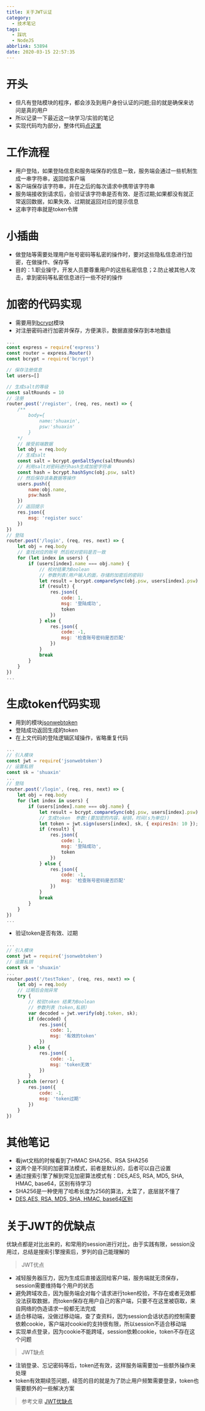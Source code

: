 ```yaml
---
title: 关于JWT认证
category:
  - 技术笔记
tags:
  - 踩坑
  - NodeJS
abbrlink: 53894
date: 2020-03-15 22:57:35
---
```


# 开头
- 但凡有登陆模块的程序，都会涉及到用户身份认证的问题;目的就是确保来访问是真的用户
- 所以记录一下最近这一块学习/实验的笔记
- 实现代码均为部分，整体代码[点这里](https://github.com/SHUAXINDIARY/NodeStudyNotes/tree/master/loginByExpress)
<!-- more -->
# 工作流程
- 用户登陆，如果登陆信息和服务端保存的信息一致，服务端会通过一些机制生成一串字符串，返回给客户端
- 客户端保存该字符串，并在之后的每次请求中携带该字符串
- 服务端接收到请求后，会验证该字符串是否有效、是否过期;如果都没有就正常返回数据，如果失效、过期就返回对应的提示信息
- 这串字符串就是token令牌

# 小插曲
- 做登陆等需要处理用户账号密码等私密的操作时，要对这些隐私信息进行加密，在做操作、保存等 
- 目的：1.职业操守，开发人员要尊重用户的这些私密信息；2.防止被其他人攻击，拿到密码等私密信息进行一些不好的操作

# 加密的代码实现
- 需要用到[bcrypt](https://github.com/kelektiv/node.bcrypt.js)模块
- 对注册密码进行加密并保存，方便演示，数据直接保存到本地数组
```js
...
const express = require('express')
const router = express.Router()
const bcrypt = require('bcrypt')

// 保存注册信息
let users=[]

// 生成salt的等级  
const saltRounds = 10
// 注册
router.post('/register', (req, res, next) => {
    /**
        body={
            name:'shuaxin',
            psw:'shuaxin'
        }
    */
    // 接受前端数据
    let obj = req.body
    // 生成salt
    const salt = bcrypt.genSaltSync(saltRounds)
    // 利用salt对密码进行hash生成加密字符串
    const hash = bcrypt.hashSync(obj.psw, salt)
    // 然后保存该条数据等操作
    users.push({
        name:obj.name,
        psw:hash
    })
    // 返回提示
    res.json({
        msg: 'register succ'
    })
})
// 登陆
router.post('/login', (req, res, next) => {
    let obj = req.body
    // 查找对应的账号 然后校对密码是否一致
    for (let index in users) {
        if (users[index].name === obj.name) {
            // 校对结果为Boolean
            // 参数列表(用户输入的面，存储的加密后的密码)
            let result = bcrypt.compareSync(obj.psw, users[index].psw)
            if (result) {
                res.json({
                    code: 1,
                    msg: '登陆成功',
                    token
                })
            } else {
                res.json({
                    code: -1,
                    msg: '检查账号密码是否匹配'
                })
            }
            break
        }
    }
})
...
```

# 生成token代码实现
- 用到的模块[jsonwebtoken](https://github.com/auth0/node-jsonwebtoken)
- 登陆成功返回生成的token
- 在上文代码的登陆逻辑区域操作，省略重复代码
```js
...
// 引入模块
const jwt = require('jsonwebtoken')
// 设置私钥
const sk = 'shuaxin'
...
// 登陆
router.post('/login', (req, res, next) => {
    let obj = req.body
    for (let index in users) {
        if (users[index].name === obj.name) {
            let result = bcrypt.compareSync(obj.psw, users[index].psw)
            // 生成token  参数:(要加密的内容，秘钥，时间(s为单位))
            let token = jwt.sign(users[index], sk, { expiresIn: 10 });
            if (result) {
                res.json({
                    code: 1,
                    msg: '登陆成功',
                    token
                })
            } else {
                res.json({
                    code: -1,
                    msg: '检查账号密码是否匹配'
                })
            }
            break
        }
    }
})
...
```
- 验证token是否有效、过期
```js
...
// 引入模块
const jwt = require('jsonwebtoken')
// 设置私钥
const sk = 'shuaxin'
...
router.post('/testToken', (req, res, next) => {
    let obj = req.body
    // 过期后会抛异常 
    try {
        // 校验token 结果为Boolean
        // 参数列表（token,私钥）
        var decoded = jwt.verify(obj.token, sk);
        if (decoded) {
            res.json({
                code: 1,
                msg: '有效的token'
            })
        } else {
            res.json({
                code: -1,
                msg: 'token无效'
            })
        }
    } catch (error) {
        res.json({
            code: -1,
            msg: 'token过期'
        })
    }
})
```

# 其他笔记
- 看jwt文档的时候看到了HMAC SHA256、RSA SHA256
- 这两个是不同的加密算法模式，前者是默认的，后者可以自己设置
- 通过搜索引擎了解到常见加密算法模式有：DES,AES, RSA, MD5, SHA, HMAC, base64，区别有待学习
- SHA256是一种使用了哈希长度为256的算法，太菜了，底层就不懂了
- [DES,AES, RSA, MD5, SHA, HMAC, base64区别](https://www.jianshu.com/p/567071aadc42)

# 关于JWT的优缺点
优缺点都是对比出来的，和常用的session进行对比，由于实践有限，session没用过，总结是搜索引擎搜索后，罗列的自己能理解的

>JWT优点
- 减轻服务器压力，因为生成后直接返回给客户端，服务端就无须保存，session需要维持每个用户的状态
- 避免跨域攻击，因为服务端会对每个请求进行token校验，不存在或者无效都没法获取数据，而token保存在用户自己的客户端，只要不在这里被窃取，来自网络的伪造请求一般都无法完成
- 适合移动端，没做过移动端，查了查资料，因为session会话状态的控制需要依赖cookie，客户端对cookie的支持很有限，所以session不适合移动端
- 实现单点登录，因为cookie不能跨域，session依赖cookie，token不存在这个问题

>JWT缺点
- 注销登录、忘记密码等后，token还有效，这样服务端需要加一些额外操作来处理
- token有效期续签问题，续签的目的就是为了防止用户频繁需要登录，token也需要额外的一些解决方案

>参考文章
[JWT优缺点](https://zhuanlan.zhihu.com/p/85873228)